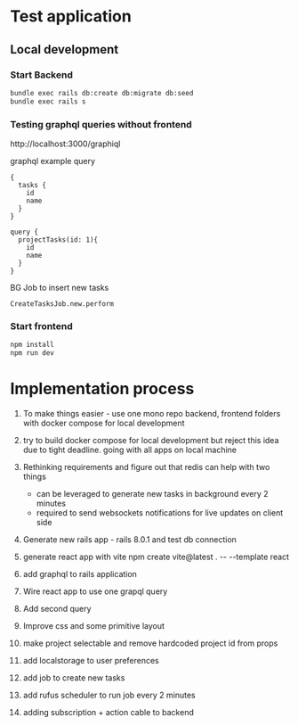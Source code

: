 # Test application

## Local development

### Start Backend
```sh
bundle exec rails db:create db:migrate db:seed
bundle exec rails s
```

### Testing graphql queries without frontend

http://localhost:3000/graphiql

graphql example query
```
{
  tasks {
    id
    name
  }
}

query {
  projectTasks(id: 1){
    id
    name
  }
}
```

BG Job to insert new tasks
```
CreateTasksJob.new.perform
```

### Start frontend
```sh
npm install
npm run dev
```

# Implementation process

1. To make things easier - use one mono repo backend, frontend folders with docker compose for local development

2. try to build docker compose for local development but reject this idea due to tight deadline. going with all apps on local machine

3. Rethinking requirements and figure out that redis can help with two things
    - can be leveraged to generate new tasks in background every 2 minutes
    - required to send websockets notifications for live updates on client side

4. Generate new rails app - rails 8.0.1 and test db connection
5. generate react app with vite  npm create vite@latest . -- --template react
6. add graphql to rails application
7. Wire react app to use one grapql query
8. Add second query
9. Improve css and some primitive layout
10. make project selectable and remove hardcoded project id from props
11. add localstorage to user preferences
12. add job to create new tasks
13. add rufus scheduler to run job every 2 minutes
14. adding subscription + action cable to backend
